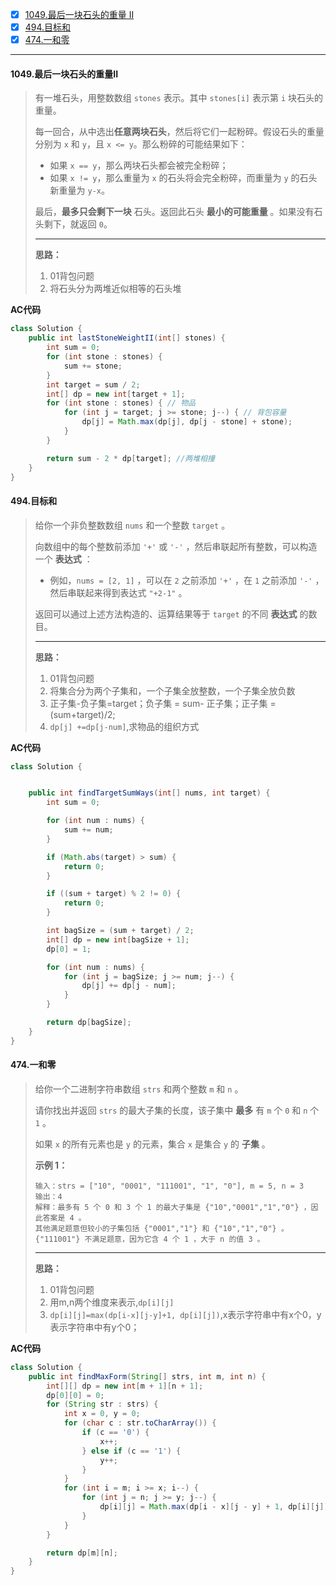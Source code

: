 - [x] [1049.最后一块石头的重量 II](https://leetcode.cn/problems/last-stone-weight-ii/)
- [x] [494.目标和](https://leetcode.cn/problems/target-sum/)
- [x] [474.一和零](https://leetcode.cn/problems/ones-and-zeroes/)

----

#### 1049.最后一块石头的重量II

>有一堆石头，用整数数组 `stones` 表示。其中 `stones[i]` 表示第 `i` 块石头的重量。
>
>每一回合，从中选出**任意两块石头**，然后将它们一起粉碎。假设石头的重量分别为 `x` 和 `y`，且 `x <= y`。那么粉碎的可能结果如下：
>
>- 如果 `x == y`，那么两块石头都会被完全粉碎；
>- 如果 `x != y`，那么重量为 `x` 的石头将会完全粉碎，而重量为 `y` 的石头新重量为 `y-x`。
>
>最后，**最多只会剩下一块** 石头。返回此石头 **最小的可能重量** 。如果没有石头剩下，就返回 `0`。
>
>----
>
>**思路：**
>
>1. 01背包问题
>2. 将石头分为两堆近似相等的石头堆



**AC代码**

```java
class Solution {
    public int lastStoneWeightII(int[] stones) {
        int sum = 0;
        for (int stone : stones) {
            sum += stone;
        }
        int target = sum / 2;
        int[] dp = new int[target + 1];
        for (int stone : stones) { // 物品
            for (int j = target; j >= stone; j--) { // 背包容量
                dp[j] = Math.max(dp[j], dp[j - stone] + stone);
            }
        }

        return sum - 2 * dp[target]; //两堆相撞
    }
}
```



#### 494.目标和

>给你一个非负整数数组 `nums` 和一个整数 `target` 。
>
>向数组中的每个整数前添加 `'+'` 或 `'-'` ，然后串联起所有整数，可以构造一个 **表达式** ：
>
>- 例如，`nums = [2, 1]` ，可以在 `2` 之前添加 `'+'` ，在 `1` 之前添加 `'-'` ，然后串联起来得到表达式 `"+2-1"` 。
>
>返回可以通过上述方法构造的、运算结果等于 `target` 的不同 **表达式** 的数目。
>
>----
>
>**思路：**
>
>1. 01背包问题
>2. 将集合分为两个子集和，一个子集全放整数，一个子集全放负数
>3. 正子集-负子集=target；负子集 = sum- 正子集；正子集 = (sum+target)/2;
>4. `dp[j] +=dp[j-num]`,求物品的组织方式



**AC代码**

```java
class Solution {


    public int findTargetSumWays(int[] nums, int target) {
        int sum = 0;

        for (int num : nums) {
            sum += num;
        }

        if (Math.abs(target) > sum) {
            return 0;
        }

        if ((sum + target) % 2 != 0) {
            return 0;
        }

        int bagSize = (sum + target) / 2;
        int[] dp = new int[bagSize + 1];
        dp[0] = 1;

        for (int num : nums) {
            for (int j = bagSize; j >= num; j--) {
                dp[j] += dp[j - num];
            }
        }

        return dp[bagSize];
    }
}
```



#### 474.一和零

>给你一个二进制字符串数组 `strs` 和两个整数 `m` 和 `n` 。
>
>请你找出并返回 `strs` 的最大子集的长度，该子集中 **最多** 有 `m` 个 `0` 和 `n` 个 `1` 。
>
>如果 `x` 的所有元素也是 `y` 的元素，集合 `x` 是集合 `y` 的 **子集** 。
>
>
>
>**示例 1：**
>
>```
>输入：strs = ["10", "0001", "111001", "1", "0"], m = 5, n = 3
>输出：4
>解释：最多有 5 个 0 和 3 个 1 的最大子集是 {"10","0001","1","0"} ，因此答案是 4 。
>其他满足题意但较小的子集包括 {"0001","1"} 和 {"10","1","0"} 。{"111001"} 不满足题意，因为它含 4 个 1 ，大于 n 的值 3 。
>```
>
>-------------------------
>
>**思路：**
>
>1. 01背包问题
>2. 用m,n两个维度来表示,`dp[i][j]`
>3. `dp[i][j]=max(dp[i-x][j-y]+1, dp[i][j])`,x表示字符串中有x个0，y表示字符串中有y个0；



**AC代码**

```java
class Solution {
    public int findMaxForm(String[] strs, int m, int n) {
        int[][] dp = new int[m + 1][n + 1];
        dp[0][0] = 0;
        for (String str : strs) {
            int x = 0, y = 0;
            for (char c : str.toCharArray()) {
                if (c == '0') {
                    x++;
                } else if (c == '1') {
                    y++;
                }
            }
            for (int i = m; i >= x; i--) {
                for (int j = n; j >= y; j--) {
                    dp[i][j] = Math.max(dp[i - x][j - y] + 1, dp[i][j]);
                }
            }
        }

        return dp[m][n];
    }
}
```

